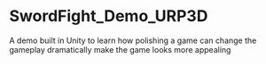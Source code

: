 # SwordFight_Demo_URP3D
A demo built in Unity to learn how polishing a game can change the gameplay dramatically make the game looks more appealing
